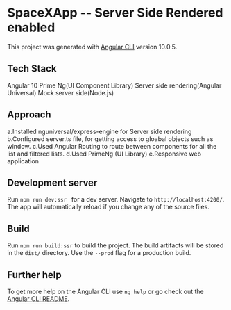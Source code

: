 # SpaceXApp -- Server Side Rendered enabled

This project was generated with [Angular CLI](https://github.com/angular/angular-cli) version 10.0.5.

## Tech Stack
 Angular 10
 Prime Ng(UI Component Library)
 Server side rendering(Angular Universal)
 Mock server side(Node.js)
 
## Approach
 a.Installed nguniversal/express-engine for Server side rendering
 b.Configured server.ts file, for getting access to gloabal objects such as window.
 c.Used Angular Routing to route between components for all the list and filtered lists.
 d.Used PrimeNg (UI Library)
 e.Responsive web application

## Development server

Run `npm run dev:ssr ` for a dev server. Navigate to `http://localhost:4200/`. The app will automatically reload if you change any of the source files.

## Build

Run `npm run build:ssr` to build the project. The build artifacts will be stored in the `dist/` directory. Use the `--prod` flag for a production build.


## Further help

To get more help on the Angular CLI use `ng help` or go check out the [Angular CLI README](https://github.com/angular/angular-cli/blob/master/README.md).
